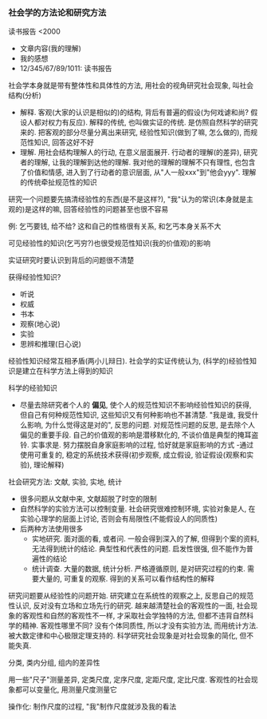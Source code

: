 ### 社会学的方法论和研究方法

读书报告 <2000
- 文章内容(我的理解)
- 我的感想
- 12/345/67/89/1011: 读书报告

社会学本身就是带有整体性和具体性的方法, 用社会的视角研究社会现象, 叫社会结构(分析)
- 解释. 客观(大家的认识是相似的)的结构, 背后有普遍的假设(为何戏谑和尚? 假设人都对权力有反应). 解释的传统, 也叫做实证的传统. 是仿照自然科学的研究来的. 把客观的部分尽量分离出来研究, 经验性知识(做到了嘛, 怎么做的), 而规范性知识, 回答这好不好
- 理解. 用社会结构理解人的行动, 在意义层面展开. 行动者的理解(的差异), 研究者的理解, 让我的理解到达他的理解. 我对他的理解的理解不只有理性, 也包含了价值和情感, 进入到了行动者的意识层面, 从"人一般xxx"到"他会yyy". 理解的传统牵扯规范性的知识

研究一个问题要先搞清经验性的东西(是不是这样?), "我"认为的常识(本身就是主观的)是这样的嘛, 回答经验性的问题甚至也很不容易

例: 乞丐要钱, 给不给? 这和自己的性格很有关系, 和乞丐本身关系不大

可见经验性的知识(乞丐穷?)也很受规范性知识(我的价值观)的影响

实证研究时要认识到背后的问题很不清楚

获得经验性知识?
- 听说
- 权威
- 书本
- 观察(地心说)
- 实验
- 思辨和推理(日心说)

经验性知识经常互相矛盾(两小儿辩日). 社会学的实证传统认为, (科学的)经验性知识是建立在科学方法上得到的知识

科学的经验知识
- 尽量去除研究者个人的 **偏见**, 使个人的规范性知识不影响经验性知识的获得, 但自己有何种规范性知识, 这些知识又有何种影响也不甚清楚. "我是谁, 我受什么影响, 为什么觉得这是对的", 反思的问题. 对规范性问题的反思, 是去除个人偏见的重要手段. 自己的价值观的影响是潜移默化的, 不谈价值是典型的掩耳盗铃. 实事求是. 努力摆脱自身家庭影响的过程, 恰好就是家庭影响的方式
-通过使用可重复的, 稳定的系统技术获得(初步观察, 成立假设, 验证假设(观察和实验), 理论解释)

社会研究方法: 文献, 实验, 实地, 统计
- 很多问题从文献中来, 文献超脱了时空的限制
- 自然科学的实验方法可以控制变量. 社会研究很难控制环境, 实验对象是人, 在实验心理学的层面上讨论, 否则会有局限性(不能假设人的同质性)
- 后两种方法使用很多
    - 实地研究. 面对面的看, 或者问. 一般会得到深入的了解, 但得到个案的资料, 无法得到统计的结论. 典型性和代表性的问题. 启发性很强, 但不能作为普遍性的结论
    - 统计调查. 大量的数据, 统计分析. 严格遵循原则, 是对研究过程的约束. 需要大量的, 可重复的观察. 得到的关系可以看作结构性的解释

研究问题要从经验性的问题开始. 研究建立在系统性的观察之上, 反思自己的规范性认识, 反对没有立场和立场先行的研究. 越来越清楚社会的客观性的一面, 社会现象的客观性和自然的客观性不一样, 才采取社会学独特的方法, 但都不违背自然科学的精神. 客观性哪里不同? 没有个体同质性, 所以才没有实验方法, 而用统计方法. 被大数定律和中心极限定理支持的. 科学研究社会现象是对社会现象的简化, 但不能失真.

分类, 类内分组, 组内的差异性

用一些"尺子"测量差异, 定类尺度, 定序尺度, 定距尺度, 定比尺度. 客观性的社会现象都可以变量化, 用测量尺度测量它

操作化: 制作尺度的过程, "我"制作尺度就涉及我的看法

